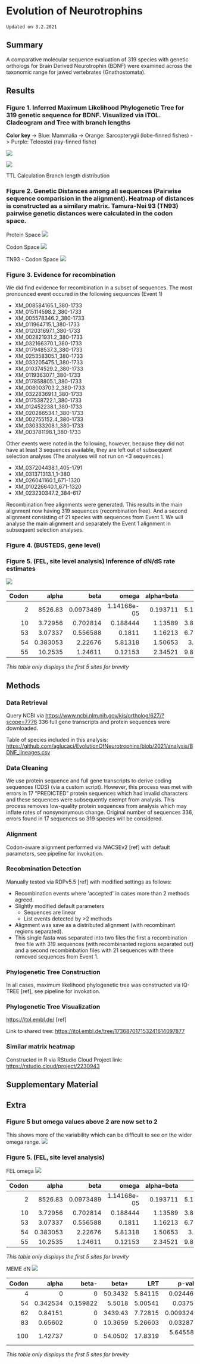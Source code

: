 # Evolution of Neurotrophins

`Updated on 3.2.2021`

## Summary

A comparative molecular sequence evaluation of 319 species with genetic orthologs for Brain Derived Neurotrophin (BDNF) were examined across the taxonomic range for jawed vertebrates (Gnathostomata).

## Results

### Figure 1. Inferred Maximum Likelihood Phylogenetic Tree for 319 genetic sequence for BDNF. Visualized via iTOL. Cladeogram and Tree with branch lengths

**Color key**
-> Blue: Mammalia
-> Orange: Sarcopterygii (lobe-finned fishes)
-> Purple: Teleostei (ray-finned fishe)

![](https://i.imgur.com/jKTFYhN.jpg)

![](https://i.imgur.com/Z4W8hXD.jpg)

TTL Calculation
Branch length distribution




### Figure 2. Genetic Distances among all sequences (Pairwise sequence comparision in the alignment). Heatmap of distances is constructed as a similary matrix. Tamura-Nei 93 (TN93) pairwise genetic distances were calculated in the codon space.

Protein Space
![](https://i.imgur.com/XqgMw3u.png)

Codon Space
![](https://i.imgur.com/NDfzQLL.png)


TN93 - Codon Space
![](https://i.imgur.com/m75yCsQ.png)


### Figure 3. Evidence for recombination
We did find evidence for recombination in a subset of sequences. The most pronounced event occured in the following sequences (Event 1)

* XM_008584165.1_380-1733
* XM_015114598.2_380-1733
* XM_005578346.2_380-1733
* XM_011964715.1_380-1733
* XM_012031697.1_380-1733
* XM_002821931.2_380-1733
* XM_032166370.1_380-1733
* XM_017948537.3_380-1733
* XM_025358305.1_380-1733
* XM_033205475.1_380-1733
* XM_010374529.2_380-1733
* XM_011936307.1_380-1733
* XM_017858805.1_380-1733
* XM_008003703.2_380-1733
* XM_032283691.1_380-1733
* XM_017538722.1_380-1733
* XM_012452238.1_380-1733
* XM_020286534.1_380-1733
* XM_002755152.4_380-1733
* XM_030333208.1_380-1733
* XM_003781198.1_380-1733

Other events were noted in the following, however, because they did not have at least 3 sequences available, they are left out of subsequent selection analyses (The analyses will not run on <3 sequences.)

* XM_037204438.1_405-1791
* XM_031371313.1_1-380
* XM_026041160.1_671-1320
* XM_010226640.1_671-1320
* XM_023230347.2_384-617

Recombination free alignments were generated. This results in the main alignment now having 319 sequences (recombination free). And a second alignment consisting of 21 species with sequences from Event 1. We will analyse the main alignment and separately the Event 1 alignment in subsequent selection analyses.

### Figure 4. (BUSTEDS, gene level)



### Figure 5. (FEL, site level analysis) Inference of dN/dS rate estimates 
![](https://i.imgur.com/4oclYqQ.png)

|  Codon  |       alpha |      beta |       omega |   alpha=beta |     LRT |    p-value |
|---:|------------:|----------:|------------:|-------------:|--------:|-----------:|
|  2 | 8526.83     | 0.0973489 | 1.14168e-05 |     0.193711 | 5.11298 | 0.0237475  |
| 10 |    3.72956  | 0.702814  | 0.188444    |     1.13589  | 3.84647 | 0.0498507  |
| 53 |    3.07337  | 0.556588  | 0.1811      |     1.16213  | 6.72119 | 0.00952739 |
| 54 |    0.383053 | 2.22676   | 5.81318     |     1.50653  | 3.8988  | 0.0483205  |
| 55 |   10.2535   | 1.24611   | 0.12153     |     2.34521  | 9.89461 | 0.00165764 |

*This table only displays the first 5 sites for brevity*




## Methods
### Data Retrieval
Query NCBI via https://www.ncbi.nlm.nih.gov/kis/ortholog/627/?scope=7776
336 full gene transcripts and protein sequences were downloaded.

Table of species included in this analysis: https://github.com/aglucaci/EvolutionOfNeurotrophins/blob/2021/analysis/BDNF_lineages.csv

### Data Cleaning
We use protein sequence and full gene transcripts to derive coding sequences (CDS) (via a custom script). However, this process was met with errors in 17 "PREDICTED" protein sequences which had invalid characters and these sequences were subsequently exempt from analysis. This process removes low-quality protein sequences from analysis which may inflate rates of nonsynonymous change. Original number of sequences 336, errors found in 17 sequences so 319 species will be considered. 

### Alignment
Codon-aware alignment performed via MACSEv2 [ref] with default parameters, see pipeline for invokation.

### Recobmination Detection
Manually tested via RDPv5.5 [ref] with modified settings as follows:

* Recombination events where 'accepted' in cases more than 2 methods agreed.
* Slightly modified default parameters
    * Sequences are linear
    * List events detected by >2 methods
* Alignment was save as a distributed alignment (with recombinant regions separated).
* This single fasta was separated into two files the first a recombination free file with 319 sequences (with recombinanted regions separated out) and a second recombinbation files with 21 sequences with these removed sequences from Event 1.


### Phylogenetic Tree Construction
In all cases, maximum likelihood phylogenetic tree was constructed via IQ-TREE [ref], see pipeline for invokation.

### Phylogenetic Tree Visualization
https://itol.embl.de/ [ref]

Link to shared tree: https://itol.embl.de/tree/173687017153241614097877

### Similar matrix heatmap
Constructed in R via RStudio Cloud
Project link: https://rstudio.cloud/project/2230943

## Supplementary Material








## Extra
### Figure 5 but omega values above 2 are now set to 2
This shows more of the variability which can be difficult to see on the wider omega range.
![](https://i.imgur.com/4oclYqQ.png)

### Figure 5. (FEL, site level analysis)

FEL omega
![](https://i.imgur.com/lgvEiL4.png)



|  Codon  |       alpha |      beta |       omega |   alpha=beta |     LRT |    p-value |
|---:|------------:|----------:|------------:|-------------:|--------:|-----------:|
|  2 | 8526.83     | 0.0973489 | 1.14168e-05 |     0.193711 | 5.11298 | 0.0237475  |
| 10 |    3.72956  | 0.702814  | 0.188444    |     1.13589  | 3.84647 | 0.0498507  |
| 53 |    3.07337  | 0.556588  | 0.1811      |     1.16213  | 6.72119 | 0.00952739 |
| 54 |    0.383053 | 2.22676   | 5.81318     |     1.50653  | 3.8988  | 0.0483205  |
| 55 |   10.2535   | 1.24611   | 0.12153     |     2.34521  | 9.89461 | 0.00165764 |

*This table only displays the first 5 sites for brevity*

MEME dN
![](https://i.imgur.com/DwQAjll.png)


|  Codon  |    alpha |    beta- |     beta+ |      LRT |     p-value |   MEME_LogL |   FEL_LogL |
|----:|---------:|---------:|----------:|---------:|------------:|------------:|-----------:|
|   4 | 0        | 0        |   50.3432 |  5.84115 | 0.0244611   |    -26.9874 |   -24.1274 |
|  54 | 0.342534 | 0.159822 |    5.5018 |  5.00541 | 0.037597    |    -48.106  |   -47.5525 |
|  62 | 0.84151  | 0        | 3439.43   |  7.72815 | 0.00932452  |    -29.4663 |   -24.8105 |
|  83 | 0.65602  | 0        |   10.3659 |  5.26603 | 0.0328728   |    -29.6231 |   -25.4202 |
| 100 | 1.42737  | 0        |   54.0502 | 17.8319  | 5.64558e-05 |    -99.2736 |   -84.0854 |


*This table only displays the first 5 sites for brevity*
